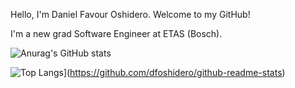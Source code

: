 Hello, I'm Daniel Favour Oshidero. Welcome to my GitHub!

I'm a new grad Software Engineer at ETAS (Bosch).


![Anurag's GitHub stats](https://github-readme-stats.vercel.app/api?username=dfoshidero\&rank_icon=github)

![Top Langs](https://github-readme-stats.vercel.app/api/top-langs/?username=dfoshidero\&layout=donut)](https://github.com/dfoshidero/github-readme-stats)

